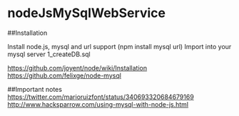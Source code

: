 nodeJsMySqlWebService
=====================

##Installation

Install node.js, mysql and url support (npm install mysql url)
Import into your mysql server 1_createDB.sql

https://github.com/joyent/node/wiki/Installation
https://github.com/felixge/node-mysql


##Important notes
https://twitter.com/marioruizfont/status/340693320684679169
http://www.hacksparrow.com/using-mysql-with-node-js.html
